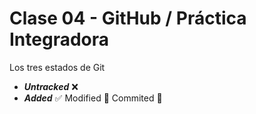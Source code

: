 # Clase 04 - GitHub / Práctica Integradora

Los tres estados de Git

* ***Untracked*** ❌
* ***Added*** ✅
Modified 🔶
Commited 💙